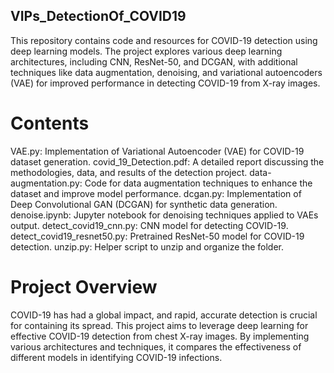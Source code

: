 ## VIPs_DetectionOf_COVID19

This repository contains code and resources for COVID-19 detection using deep learning models. The project explores various deep learning architectures, including CNN, ResNet-50, and DCGAN, with additional techniques like data augmentation, denoising, and variational autoencoders (VAE) for improved performance in detecting COVID-19 from X-ray images.

# Contents
VAE.py: Implementation of Variational Autoencoder (VAE) for COVID-19 dataset generation.
covid_19_Detection.pdf: A detailed report discussing the methodologies, data, and results of the detection project.
data-augmentation.py: Code for data augmentation techniques to enhance the dataset and improve model performance.
dcgan.py: Implementation of Deep Convolutional GAN (DCGAN) for synthetic data generation.
denoise.ipynb: Jupyter notebook for denoising techniques applied to VAEs output.
detect_covid19_cnn.py: CNN model for detecting COVID-19.
detect_covid19_resnet50.py: Pretrained ResNet-50 model for COVID-19 detection.
unzip.py: Helper script to unzip and organize the folder.

# Project Overview
COVID-19 has had a global impact, and rapid, accurate detection is crucial for containing its spread. This project aims to leverage deep learning for effective COVID-19 detection from chest X-ray images. By implementing various architectures and techniques, it compares the effectiveness of different models in identifying COVID-19 infections.
